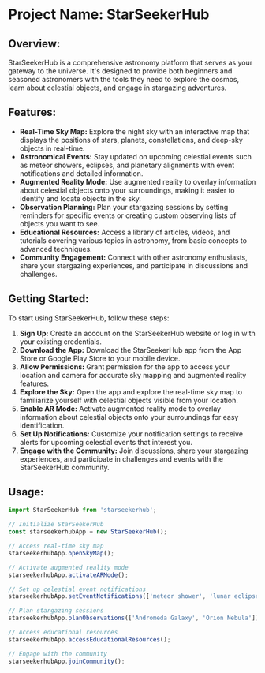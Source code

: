 # Project Name: StarSeekerHub

## Overview:
StarSeekerHub is a comprehensive astronomy platform that serves as your gateway to the universe. It's designed to provide both beginners and seasoned astronomers with the tools they need to explore the cosmos, learn about celestial objects, and engage in stargazing adventures.

## Features:
- **Real-Time Sky Map:** Explore the night sky with an interactive map that displays the positions of stars, planets, constellations, and deep-sky objects in real-time.
- **Astronomical Events:** Stay updated on upcoming celestial events such as meteor showers, eclipses, and planetary alignments with event notifications and detailed information.
- **Augmented Reality Mode:** Use augmented reality to overlay information about celestial objects onto your surroundings, making it easier to identify and locate objects in the sky.
- **Observation Planning:** Plan your stargazing sessions by setting reminders for specific events or creating custom observing lists of objects you want to see.
- **Educational Resources:** Access a library of articles, videos, and tutorials covering various topics in astronomy, from basic concepts to advanced techniques.
- **Community Engagement:** Connect with other astronomy enthusiasts, share your stargazing experiences, and participate in discussions and challenges.

## Getting Started:
To start using StarSeekerHub, follow these steps:
1. **Sign Up:** Create an account on the StarSeekerHub website or log in with your existing credentials.
2. **Download the App:** Download the StarSeekerHub app from the App Store or Google Play Store to your mobile device.
3. **Allow Permissions:** Grant permission for the app to access your location and camera for accurate sky mapping and augmented reality features.
4. **Explore the Sky:** Open the app and explore the real-time sky map to familiarize yourself with celestial objects visible from your location.
5. **Enable AR Mode:** Activate augmented reality mode to overlay information about celestial objects onto your surroundings for easy identification.
6. **Set Up Notifications:** Customize your notification settings to receive alerts for upcoming celestial events that interest you.
7. **Engage with the Community:** Join discussions, share your stargazing experiences, and participate in challenges and events with the StarSeekerHub community.

## Usage:
```javascript
import StarSeekerHub from 'starseekerhub';

// Initialize StarSeekerHub
const starseekerhubApp = new StarSeekerHub();

// Access real-time sky map
starseekerhubApp.openSkyMap();

// Activate augmented reality mode
starseekerhubApp.activateARMode();

// Set up celestial event notifications
starseekerhubApp.setEventNotifications(['meteor shower', 'lunar eclipse']);

// Plan stargazing sessions
starseekerhubApp.planObservations(['Andromeda Galaxy', 'Orion Nebula']);

// Access educational resources
starseekerhubApp.accessEducationalResources();

// Engage with the community
starseekerhubApp.joinCommunity();
